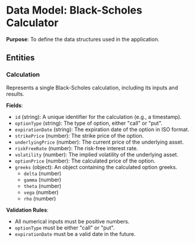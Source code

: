 # Data Model: Black-Scholes Calculator

**Purpose**: To define the data structures used in the application.

## Entities

### Calculation

Represents a single Black-Scholes calculation, including its inputs and results.

**Fields**:

- `id` (string): A unique identifier for the calculation (e.g., a timestamp).
- `optionType` (string): The type of option, either "call" or "put".
- `expirationDate` (string): The expiration date of the option in ISO format.
- `strikePrice` (number): The strike price of the option.
- `underlyingPrice` (number): The current price of the underlying asset.
- `riskFreeRate` (number): The risk-free interest rate.
- `volatility` (number): The implied volatility of the underlying asset.
- `optionPrice` (number): The calculated price of the option.
- `greeks` (object): An object containing the calculated option greeks.
  - `delta` (number)
  - `gamma` (number)
  - `theta` (number)
  - `vega` (number)
  - `rho` (number)

**Validation Rules**:

- All numerical inputs must be positive numbers.
- `optionType` must be either "call" or "put".
- `expirationDate` must be a valid date in the future.
